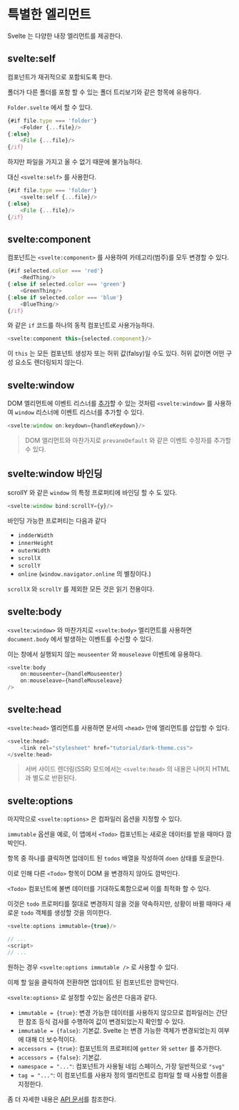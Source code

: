 # 특별한 엘리먼트

[dom]: ./5_event
[api_ref]: https://svelte.dev/docs

Svelte 는 다양한 내장 엘리먼트를 제공한다.

## svelte:self

컴포넌트가 재귀적으로 포함되도록 한다.

폴더가 다른 폴더를 포함 할 수 있는 폴더 트리보기와 같은 항목에 유용하다.

`Folder.svelte` 에서 할 수 있다.

```javascript
{#if file.type === 'folder'}
    <Folder {...file}/>
{:else}
    <File {...file}/>
{/if}
```

하지만 파일을 가지고 올 수 없기 때문에 불가능하다.

대신 `<svelte:self>` 를 사용한다.

```javascript
{#if file.type === 'folder'}
    <svelte:self {...file}/>
{:else}
    <File {...file}/>
{/if}
```

## svelte:component

컴포넌트는 `<svelte:component>` 를 사용하여 카테고리(범주)를 모두 변경할 수 있다.

```javascript
{#if selected.color === 'red'}
    <RedThing/>
{:else if selected.color === 'green'}
    <GreenThing/>
{:else if selected.color === 'blue'}
    <BlueThing/>
{/if}
```

와 같은 `if` 코드를 하나의 동적 컴포넌트로 사용가능하다.

```javascript
<svelte:component this={selected.component}/>
```

이 `this` 는 모든 컴포넌트 생성자 또는 허위 값(falsy)일 수도 있다. 허위 값이면 어떤 구성 요소도 렌더링되지 않는다.

## svelte:window

DOM 엘리먼트에 이벤트 리스너를 [추가][dom]할 수 있는 것처럼 `<svelte:window>` 를 사용하여 `window` 리스너에 이벤트 리스너를 추가할 수 있다.

```javascript
<svelte:window on:keydown={handleKeydown}/>
```

> DOM 엘리먼트와 마찬가지로 `prevaneDefault` 와 같은 이벤트 수정자를 추가할 수 있다.

## svelte:window 바인딩

scrollY 와 같은 `window` 의 특정 프로퍼티에 바인딩 할 수 도 있다.

```javascript
<svelte:window bind:scrollY={y}/>
```

바인딩 가능한 프로퍼티는 다음과 같다

- `indderWidth`
- `innerHeight`
- `outerWidth`
- `scrollX`
- `scrollY`
- `online` (`window.navigator.online` 의 별칭이다.)

`scrollX` 와 `scrollY` 를 제외한 모든 것은 읽기 전용이다.

## svelte:body

`<svelte:window>` 와 마찬가지로 `<svelte:body>` 엘리먼트를 사용하면 `document.body` 에서 발생하는 이벤트를 수신할 수 있다.

이는 창에서 실행되지 않는 `mouseenter` 와 `mouseleave` 이벤트에 유용하다.

```javascript
<svelte:body
    on:mouseenter={handleMouseenter}
    on:mouseleave={handleMouseleave}
/>
```

## svelte:head

`<svelte:head>` 엘리먼트를 사용하면 문서의 `<head>` 안에 엘리먼트를 삽입할 수 있다.

```javascript
<svelte:head>
    <link rel="stylesheet" href="tutorial/dark-theme.css">
</svelte:head>
```

> 서버 사이드 렌더링(SSR) 모드에서는 `<svelte:head>` 의 내용은 나머지 HTML 과 별도로 반환된다.

## svelte:options

마지막으로 `<svelte:options>` 은 컴파일러 옵션을 지정할 수 있다.

`immutable` 옵션을 예로, 이 앱에서 `<Todo>` 컴포넌트는 새로운 데이터를 받을 때마다 깜박인다.

항목 중 하나를 클릭하면 업데이트 된 `todos` 배열을 작성하여 `doen` 상태를 토글한다.

이로 인해 다른 `<Todo>` 항목이 DOM 을 변경하지 않아도 깜박인다.

`<Todo>` 컴포넌트에 불변 데이터를 기대하도록함으로써 이를 최적화 할 수 있다.

이것은 `todo` 프로퍼티를 절대로 변경하지 않을 것을 약속하지만, 상황이 바뀔 때마다 새로운 `todo` 객체를 생성할 것을 의미한다.

```javascript
<svelte:options immutable={true}/>

// ...
<script>
// ...
```

원하는 경우 `<svelte:options immutable />` 로 사용할 수 있다.

이제 할 일을 클릭하여 전환하면 업데이트 된 컴포넌트만 깜박인다.

`<svelte:options>` 로 설정할 수있는 옵션은 다음과 같다.

- `immutable = {true}`: 변경 가능한 데이터를 사용하지 않으므로 컴파일러는 간단한 참조 등식 검사를 수행하여 값이 변경되었는지 확인할 수 있다.
- `immutable = {false}`: 기본값. Svelte 는 변경 가능한 객체가 변경되었는지 여부에 대해 더 보수적이다.
- `accessors = {true}`: 컴포넌트의 프로퍼티에 `getter` 와 `setter` 를 추가한다.
- `accessors = {false}`: 기본값.
- `namespace = "..."`: 컴포넌트가 사용될 네임 스페이스, 가장 일반적으로 `"svg"`
- `tag = "..."`: 이 컴포넌트를 사용자 정의 엘리먼트로 컴파일 할 때 사용할 이름을 지정한다.

좀 더 자세한 내용은 [API 문서][api_ref]를 참조한다.
